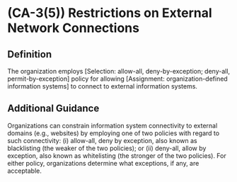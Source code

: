 
# (CA-3(5)) Restrictions on External Network Connections

## Definition

The organization employs [Selection: allow-all, deny-by-exception; deny-all, permit-by-exception] policy for allowing [Assignment: organization-defined information systems] to connect to external information systems.

## Additional Guidance

Organizations can constrain information system connectivity to external domains (e.g., websites) by employing one of two policies with regard to such connectivity: (i) allow-all, deny by exception, also known as blacklisting (the weaker of the two policies); or (ii) deny-all, allow by exception, also known as whitelisting (the stronger of the two policies). For either policy, organizations determine what exceptions, if any, are acceptable.
